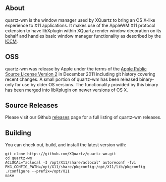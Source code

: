 ## About ##

quartz-wm is the window manager used by XQuartz to bring an OS X-like experience to X11 applications.  It makes use of the AppleWM X11 protocol extension to have libXplugin within XQuartz render window decoration on its behalf and handles basic window manager functionality as described by the [ICCM](http://tronche.com/gui/x/icccm).

## OSS ##

quartz-wm was release by Apple under the terms of the [Apple Public Source License Version 2](http://www.opensource.apple.com/license/apsl) in December 2011 including git history covering recent changes.  A small portion of quartz-wm has been released binary-only for use by older OS versions.  The functionality provided by this binary has been merged into libXplugin on newer versions of OS X.

## Source Releases ##

Please visit our Github [releases](https://github.com/XQuartz/quartz-wm/releases) page for a full listing of quartz-wm releases.

## Building ##

You can check out, build, and install the latest version with:

    git clone https://github.com/XQuartz/quartz-wm.git
    cd quartz-wm
    ACLOCAL="aclocal -I /opt/X11/share/aclocal" autoreconf -fvi
    PKG_CONFIG_PATH=/opt/X11/share/pkgconfig:/opt/X11/lib/pkgconfig ./configure --prefix=/opt/X11
    make
